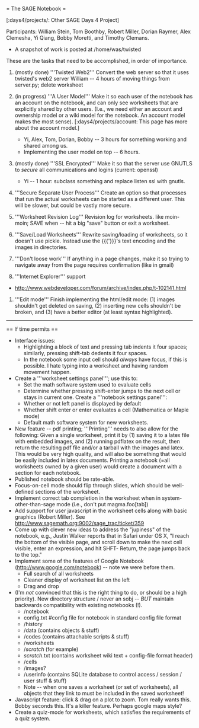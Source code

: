 = The SAGE Notebook =

[:days4/projects/: Other SAGE Days 4 Project]


Participants: William Stein, Tom Boothby, Robert Miller, Dorian Raymer, Alex Clemesha, Yi Qiang, Bobby Moretti, and Timothy Clemans.

 * A snapshot of work is posted at /home/was/twisted



These are the tasks that need to be accomplished, in order of importance.

 1. (mostly done) '''Twisted Web2''' Convert the web server so that it uses twisted's web2 server 
     William -- 4 hours of moving things from server.py; delete worksheet

 1. (in progress) '''A User Model''' Make it so each user of the notebook has an account on the notebook, and can only see worksheets that are explicitly shared by other users.   (I.e., we need either an account and ownership model or a wiki model for the notebook.  An account model makes the most sense). [:days4/projects/account: This page has more about the account model.]
    * Yi, Alex, Tom, Dorian, Bobby -- 3 hours for something working and shared among us. 
    * Implementing the user model on top -- 6 hours.
   
 1. (mostly done) '''SSL Encrypted''' Make it so that the server use GNUTLS to *secure* all communications and logins  (current: openssl)
    * Yi -- 1 hour: subclass something and replace listen ssl with gnutls. 


 1. '''Secure Separate User Process''' Create an option so that processes that run the actual worksheets can be started as a different user.  This will be slower, but could be vastly more secure.
 1. '''Worksheet Revision Log''' Revision log for worksheets. like moin-moin; SAVE when -- hit a big "save" button or exit a worksheet.
 1. '''Save/Load Worksheets''' Rewrite saving/loading of worksheets, so it doesn't use pickle.  Instead use the {{{'}}}'s text encoding and the images in directories.
 1. '''Don't loose work''' If anything in a page changes, make it so trying to navigate away from the page requires confirmation (like in gmail)
 1. '''Internet Explorer''' support
   * http://www.webdeveloper.com/forum/archive/index.php/t-102141.html
 1. '''Edit mode''' Finish implementing the html/edit mode: (1) images shouldn't get deleted on saving, (2) inserting new cells shouldn't be broken, and (3) have a better editor (at least syntax highlighted).

-----------------

== If time permits ==
 * Interface issues:
   * Highlighting a block of text and pressing tab indents it four spaces; similarly, pressing shift-tab dedents it four spaces.
   * In the notebook some input cell should *always* have focus, if this is possible.  I hate typing into a worksheet and having random movement happen.
 * Create a '''worksheet settings panel'''; use this to:
   * Set the math software system used to evaluate cells
   * Determine whether pressing shift-enter jumps to the next cell or stays in current one.
  Create a '''notebook settings panel''':
   * Whether or not left panel is displayed by default
   * Whether shift enter or enter evaluates a cell (Mathematica or Maple mode)
   * Default math software system for new worksheets.
 * New feature -- pdf printing; '''Printing''' needs to also allow for the following: Given a single worksheet, print it by (1) saving it to a latex file with embedded images, and (2) running pdflatex on the result, then return the resulting pdf file and/or a tarball with the images and latex. This would be very high quality, and will also be something that would be easily included in latex documents.  Printing a notebook (=all worksheets owned by a given user) would create a document with a section for each notebook.
 * Published notebook should be rate-able. 
 * Focus-on-cell mode should flip through slides, which should be well-defined sections of the worksheet.
 * Implement correct tab completion in the worksheet when in system-other-than-sage mode (i.e., don't put magma.foo[tab])
 * Add support for user javascript in the worksheet cells along with basic graphics (Robert Miller). See http://www.sagemath.org:9002/sage_trac/ticket/359
 * Come up with clever new ideas to address the "jupiness" of the notebook, e.g., Justin Walker reports that in Safari under OS X, "I reach the bottom of the visible page, and scroll down to make the next cell visible, enter an expression, and hit SHFT- Return, the page jumps back to the top."
 * Implement some of the features of Google Notebook (http://www.google.com/notebook)  -- note we were before them.
    * Full search of all worksheets
    * Cleaner display of worksheet list on the left
    * Drag and drop
 * (I'm *not* convinced that this is the right thing to do, or should be a high priority).  New directory structure / never an sobj -- *BUT* maintain backwards compatibility with existing notebooks (!).
   * /notebook
    * config.txt #config file for notebook in standard config file format
    * /history
    * /data (contains objects & stuff)
    * /codes (contains attachable scripts & stuff)
    * /worksheets
     * /_scratch_ (for example)
      * _scratch_.txt (contains worksheet wiki text + config-file format header)
      * /cells
      * /images?
    * /userinfo (contains SQLite database to control access / session / user stuff & stuff)
   * Note -- when one saves a worksheet (or set of worksheets), all objects that they link to must be included in the saved worksheet!
 * Javascript feature: click & drag on a plot to zoom.  Tom really wants this. Bobby seconds this. It's a killer feature. Perhaps google maps style?
 * Create a quiz-mode for worksheets, which satisfies the requirements of a quiz system.
